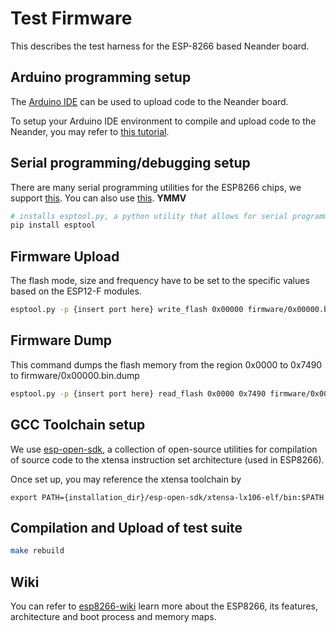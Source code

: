 # Test Firmware

This describes the test harness for the ESP-8266 based Neander board.

## Arduino programming setup

The [Arduino IDE](https://www.arduino.cc/en/Main/Software) can be used to upload code to the Neander board.

To setup your Arduino IDE environment to compile and upload code to the Neander, you may refer to [this tutorial](https://learn.adafruit.com/adafruit-feather-huzzah-esp8266/using-arduino-ide).

## Serial programming/debugging setup

There are many serial programming utilities for the ESP8266 chips, we support [this](https://github.com/themadinventor/esptool). You can also use [this](https://github.com/igrr/esptool-ck). **YMMV**

``` sh
# installs esptool.py, a python utility that allows for serial programming and debugging of ESP8266 chips
pip install esptool
```

## Firmware Upload

The flash mode, size and frequency have to be set to the specific values based on the ESP12-F modules.

``` sh
esptool.py -p {insert port here} write_flash 0x00000 firmware/0x00000.bin 0x40000 firmware/0x40000.bin --flash_mode dio --flash_size 32m --flash_freq 40m
```

## Firmware Dump

This command dumps the flash memory from the region 0x0000 to 0x7490 to firmware/0x00000.bin.dump

``` sh
esptool.py -p {insert port here} read_flash 0x0000 0x7490 firmware/0x00000.bin.dump
```

## GCC Toolchain setup

We use [esp-open-sdk](https://github.com/pfalcon/esp-open-sdk), a collection of open-source utilities for compilation of source code to the xtensa instruction set architecture (used in ESP8266).

Once set up, you may reference the xtensa toolchain by 

```
export PATH={installation_dir}/esp-open-sdk/xtensa-lx106-elf/bin:$PATH
```

## Compilation and Upload of test suite

```sh
make rebuild
```

## Wiki

You can refer to [esp8266-wiki](https://github.com/esp8266/esp8266-wiki/wiki) learn more about the ESP8266, its features, architecture and boot process and memory maps.